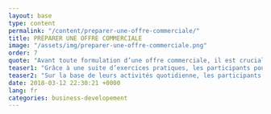 ```yaml
---
layout: base
type: content
permalink: "/content/preparer-une-offre-commerciale/"
title: PRÉPARER UNE OFFRE COMMERCIALE
image: "/assets/img/preparer-une-offre-commerciale.png"
order: 7
quote: "Avant toute formulation d’une offre commerciale, il est crucial de comprendre dans quel contexte la vente s’inscrit."
teaser1: "Grâce à une suite d’exercices pratiques, les participants pourront s’exercer à identifier leurs priorités dans la négociation, les points non négociables et à préparer le processus de communication de leur offre."
teaser2: "Sur la base de leurs activités quotidienne, les participants seront amenés à distinguer les différentes marges de manoeuvres et portes de sortie à disposition pour maximiser la qualité de leurs closing."
date: 2018-03-12 22:30:21 +0000
lang: fr
categories: business-developement
---
```

